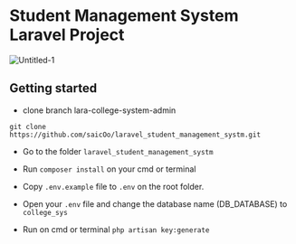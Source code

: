 # Student Management System Laravel Project
![Untitled-1](https://user-images.githubusercontent.com/83503164/158608253-60525252-cd60-4e5c-892a-39baf37c6397.jpg)
## Getting started

- clone branch lara-college-system-admin

```
git clone https://github.com/saicOo/laravel_student_management_systm.git
```

- Go to the folder `laravel_student_management_systm`

- Run `composer install` on your cmd or terminal

- Copy `.env.example` file to `.env` on the root folder.

- Open your `.env` file and change the database name (DB_DATABASE) to `college_sys`

- Run on cmd or terminal `php artisan key:generate`
